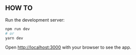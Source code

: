 ## HOW TO

Run the development server:

```bash
npm run dev
# or
yarn dev
```

Open [http://localhost:3000](http://localhost:3000) with your browser to see the app.